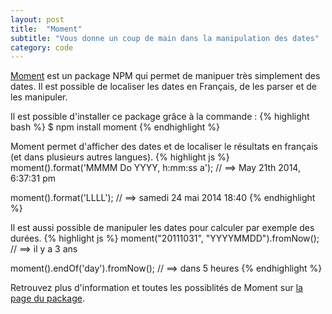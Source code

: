 ```yaml
---
layout: post
title:  "Moment"
subtitle: "Vous donne un coup de main dans la manipulation des dates"
category: code
---
```


[Moment][moment] est un package NPM qui permet de manipuer très simplement des dates. Il est possible de localiser les dates en Français, de les parser et de les manipuler.

Il est possible d'installer ce package grâce à la commande :
{% highlight bash %}
$ npm install moment
{% endhighlight %}

Moment permet d'afficher des dates et de localiser le résultats en français (et dans plusieurs autres langues). 
{% highlight js %}
moment().format('MMMM Do YYYY, h:mm:ss a');
// ==> May 21th 2014, 6:37:31 pm

moment().format('LLLL');
// ==> samedi 24 mai 2014 18:40
{% endhighlight %}

Il est aussi possible de manipuler les dates pour calculer par exemple des durées.
{% highlight js %}
moment("20111031", "YYYYMMDD").fromNow();
// ==> il y a 3 ans

moment().endOf('day').fromNow();
// ==> dans 5 heures
{% endhighlight %}

Retrouvez plus d'information et toutes les possiblités de Moment sur [la page du package][moment].


[moment]: https://github.com/moment/moment
